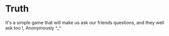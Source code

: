 # Truth
It's a simple game that will make us ask our friends questions, and they well ask too !, Anonymously ^_^